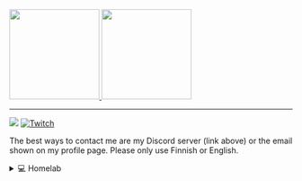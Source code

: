 <!--
**Valokoodari/Valokoodari** is a ✨ _special_ ✨ repository because its `README.md` (this file) appears on your GitHub profile.

Here are some ideas to get you started:

- 🔭 I’m currently working on ...
- 🌱 I’m currently learning ...
- 👯 I’m looking to collaborate on ...
- 🤔 I’m looking for help with ...
- 💬 Ask me about ...
- 📫 How to reach me: ...
- 😄 Pronouns: ...
- ⚡ Fun fact: ...
-->

<a href="https://github.com/anuraghazra/github-readme-stats" align="center">
  <img src="https://github-readme-stats.vercel.app/api?username=Valokoodari&show_icons=1&count_private=1&theme=github_dark" height="160px"/>
  <img src="https://github-readme-stats.vercel.app/api/top-langs/?username=Valokoodari&layout=compact&theme=github_dark" height="160px"/>
</a>

---

[![](https://dcbadge.vercel.app/api/server/nzJgMjt)](https://discord.gg/nzJgMjt)
[![Twitch](https://img.shields.io/badge/Twitch-%239146FF.svg?style=for-the-badge&logo=Twitch&logoColor=white)](https://www.twitch.tv/Valokoodari)
  
The best ways to contact me are my Discord server (link above) or the email shown on my profile page. Please only use Finnish or English.  

<details>
  <summary>💻 Homelab</summary>
  
  - Raspberry Pi 4 8 GB
    - Dokku (PaaS)
    - Nginx (reverse proxy)
  - Microsoft Project Volterra (Windows Dev Kit 2023)
    - Farming Simulator 22 server
    - Two Minecraft servers in WSL
  
</details>

